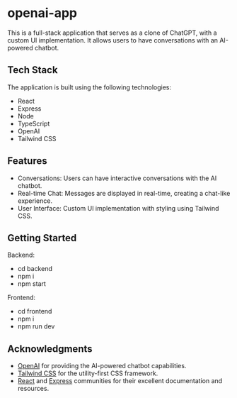 # openai-app

This is a full-stack application that serves as a clone of ChatGPT, with a custom UI implementation. It allows users to have conversations with an AI-powered chatbot.

## Tech Stack

The application is built using the following technologies:

- React
- Express
- Node
- TypeScript
- OpenAI
- Tailwind CSS

## Features

- Conversations: Users can have interactive conversations with the AI chatbot.
- Real-time Chat: Messages are displayed in real-time, creating a chat-like experience.
- User Interface: Custom UI implementation with styling using Tailwind CSS.

## Getting Started

Backend:
- cd backend
- npm i
- npm start

Frontend:
- cd frontend
- npm i
- npm run dev


## Acknowledgments

- [OpenAI](https://openai.com/) for providing the AI-powered chatbot capabilities.
- [Tailwind CSS](https://tailwindcss.com/) for the utility-first CSS framework.
- [React](https://reactjs.org/) and [Express](https://expressjs.com/) communities for their excellent documentation and resources.
